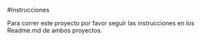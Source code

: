 #Instrucciones

Para correr este proyecto por favor seguir las instrucciones en los Readme.md de ambos proyectos.
